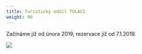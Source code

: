 ```yaml
---
title: Turistický oddíl TULÁCI
weight: 96
---
```

Začínáme již od února 2019, rezervace již od 7.1.2019.

![](/images/uploads/jpeg.jpg)
